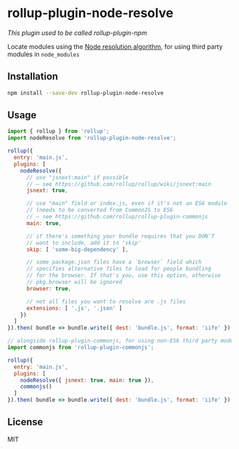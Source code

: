 # rollup-plugin-node-resolve

*This plugin used to be called rollup-plugin-npm*

Locate modules using the [Node resolution algorithm](https://nodejs.org/api/modules.html#modules_all_together), for using third party modules in `node_modules`

## Installation

```bash
npm install --save-dev rollup-plugin-node-resolve
```

## Usage

```js
import { rollup } from 'rollup';
import nodeResolve from 'rollup-plugin-node-resolve';

rollup({
  entry: 'main.js',
  plugins: [
    nodeResolve({
      // use "jsnext:main" if possible
      // – see https://github.com/rollup/rollup/wiki/jsnext:main
      jsnext: true,

      // use "main" field or index.js, even if it's not an ES6 module
      // (needs to be converted from CommonJS to ES6
      // – see https://github.com/rollup/rollup-plugin-commonjs
      main: true,

      // if there's something your bundle requires that you DON'T
      // want to include, add it to 'skip'
      skip: [ 'some-big-dependency' ],

      // some package.json files have a `browser` field which
      // specifies alternative files to load for people bundling
      // for the browser. If that's you, use this option, otherwise
      // pkg.browser will be ignored
      browser: true,

      // not all files you want to resolve are .js files
      extensions: [ '.js', '.json' ]
    })
  ]
}).then( bundle => bundle.write({ dest: 'bundle.js', format: 'iife' }) );

// alongside rollup-plugin-commonjs, for using non-ES6 third party modules
import commonjs from 'rollup-plugin-commonjs';

rollup({
  entry: 'main.js',
  plugins: [
    nodeResolve({ jsnext: true, main: true }),
    commonjs()
  ]
}).then( bundle => bundle.write({ dest: 'bundle.js', format: 'iife' }) );
```


## License

MIT
